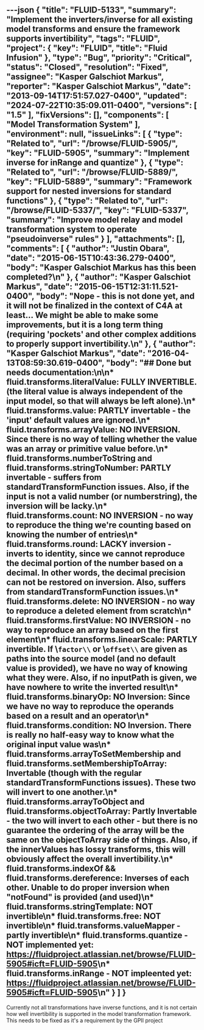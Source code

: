 ---json
{
  "title": "FLUID-5133",
  "summary": "Implement the inverters/inverse for all existing model transforms and ensure the framework supports invertibility",
  "tags": "FLUID",
  "project": {
    "key": "FLUID",
    "title": "Fluid Infusion"
  },
  "type": "Bug",
  "priority": "Critical",
  "status": "Closed",
  "resolution": "Fixed",
  "assignee": "Kasper Galschiot Markus",
  "reporter": "Kasper Galschiot Markus",
  "date": "2013-09-14T17:51:57.027-0400",
  "updated": "2024-07-22T10:35:09.011-0400",
  "versions": [
    "1.5"
  ],
  "fixVersions": [],
  "components": [
    "Model Transformation System"
  ],
  "environment": null,
  "issueLinks": [
    {
      "type": "Related to",
      "url": "/browse/FLUID-5905/",
      "key": "FLUID-5905",
      "summary": "Implement inverse for inRange and quantize"
    },
    {
      "type": "Related to",
      "url": "/browse/FLUID-5889/",
      "key": "FLUID-5889",
      "summary": "Framework support for nested inversions for standard functions"
    },
    {
      "type": "Related to",
      "url": "/browse/FLUID-5337/",
      "key": "FLUID-5337",
      "summary": "Improve model relay and model transformation system to operate \"pseudoinverse\" rules"
    }
  ],
  "attachments": [],
  "comments": [
    {
      "author": "Justin Obara",
      "date": "2015-06-15T10:43:36.279-0400",
      "body": "Kasper Galschiot Markus has this been completed?\n"
    },
    {
      "author": "Kasper Galschiot Markus",
      "date": "2015-06-15T12:31:11.521-0400",
      "body": "Nope - this is not done yet, and it will not be finalized in the context of C4A at least... We might be able to make some improvements, but it is a long term thing (requiring 'pockets' and other complex additions to properly support invertibility.\n"
    },
    {
      "author": "Kasper Galschiot Markus",
      "date": "2016-04-13T08:59:30.619-0400",
      "body": "## Done but needs documentation:\n\n* fluid.transforms.literalValue: FULLY INVERTIBLE. (the literal value is always independent of the input model, so that will always be left alone).\n* fluid.transforms.value: PARTLY invertable - the 'input' default values are ignored.\n* fluid.transforms.arrayValue: NO INVERSION. Since there is no way of telling whether the value was an array or primitive value before.\n* fluid.transforms.numberToString and fluid.transforms.stringToNumber: PARTLY invertable - suffers from standardTransformFunction issues. Also, if the input is not a valid number (or numberstring), the inversion will be lacky.\n* fluid.transforms.count: NO INVERSION - no way to reproduce the thing we're counting based on knowing the number of entries\n* fluid.transforms.round: LACKY inversion - inverts to identity, since we cannot reproduce the decimal portion of the number based on a decimal. In other words, the decimal precision can not be restored on inversion. Also, suffers from standardTransformFunction issues.\n* fluid.transforms.delete: NO INVERSION - no way to reproduce a deleted element from scratch\n* fluid.transforms.firstValue: NO INVERSION - no way to reproduce an array based on the first element\n* fluid.transforms.linearScale: PARTLY invertible. If \\`factor\\` or \\`offset\\` are given as paths into the source model (and no default value is provided), we have no way of knowing what they were. Also, if no inputPath is given, we have nowhere to write the inverted result\n* fluid.transforms.binaryOp: NO Inversion: Since we have no way to reproduce the operands based on a result and an operator\n* fluid.transforms.condition: NO Inversion. There is really no half-easy way to know what the original input value was\n* fluid.transforms.arrayToSetMembership and fluid.transforms.setMembershipToArray: Invertable (though with the regular standardTransformFunctions issues). These two will invert to one another.\n* fluid.transforms.arrayToObject and fluid.transforms.objectToArray: Partly Invertable - the two will invert to each other - but there is no guarantee the ordering of the array will be the same on the objectToArray side of things. Also, if the innerValues has lossy transforms, this will obviously affect the overall invertibility.\n* fluid.transforms.indexOf && fluid.transforms.dereference: Inverses of each other. Unable to do proper inversion when \"notFound\" is provided (and used)\n* fluid.transforms.stringTemplate: NOT invertible\n* fluid.transforms.free: NOT invertible\n* fluid.transforms.valueMapper - partly invertible\n* fluid.transforms.quantize - NOT implemented yet:  <https://fluidproject.atlassian.net/browse/FLUID-5905#icft=FLUID-5905>\n* fluid.transforms.inRange - NOT impleented yet:  <https://fluidproject.atlassian.net/browse/FLUID-5905#icft=FLUID-5905>\n"
    }
  ]
}
---
Currently not all transformations have inverse functions, and it is not certain how well invertibility is supported in the model transformation framework. This needs to be fixed as it's a requirement by the GPII project

        